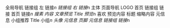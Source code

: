 全局导航
    链接组 左
        链接*n
    链接组 右
        链接*n
主体
    页面导航
        LOGO 首页
        链接组
            链接 首页
            链接*n
        搜素
    内容
        文章预览
            Title
                预览*n
                    喜欢
                    预览内容
                        标题
                        缩略内容
                        元信息
        小组推荐
            Title
            小组*n
                头像
                元信息
页脚
    元信息
    链接组
        链接*n